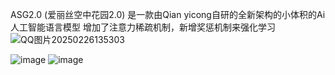 ASG2.0  (爱丽丝空中花园2.0)  是一款由Qian yicong自研的全新架构的小体积的Ai人工智能语言模型
增加了注意力稀疏机制，新增奖惩机制来强化学习
![QQ图片20250226135303](https://github.com/user-attachments/assets/9e361d9b-bda4-421a-a567-2a16ca8ba33f)

![image](https://github.com/user-attachments/assets/dad0b349-9705-4e8f-aa8d-d3f2f233f6b3)
![image](https://github.com/user-attachments/assets/1185f305-374f-4486-ae98-f8808937cbbc)

